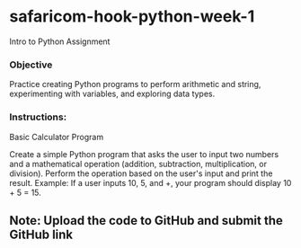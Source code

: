 # safaricom-hook-python-week-1

Intro to Python Assignment

### Objective

Practice creating Python programs to perform arithmetic and string, experimenting with variables, and exploring data types.

### Instructions:


Basic Calculator Program

Create a simple Python program that asks the user to input two numbers and a mathematical operation (addition, subtraction, multiplication, or division).
Perform the operation based on the user's input and print the result.
Example: If a user inputs 10, 5, and +, your program should display 10 + 5 = 15.


## Note: Upload the code to GitHub and submit the GitHub link








